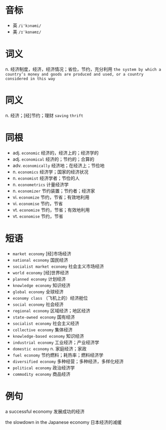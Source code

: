 # 音标

- 英 `/i'kɔnəmi/`
- 美 `/ɪˈkɑnəmɪ/`

# 词义

n. 经济制度，经济，经济情况；省俭，节约，充分利用
`the system by which a country’s money and goods are produced and used, or a country considered in this way`

# 同义

n. 经济；[经]节约；理财
`saving` `thrift`

# 同根

- adj. `economic` 经济的，经济上的；经济学的
- adj. `economical` 经济的；节约的；合算的
- adv. `economically` 经济地；在经济上；节俭地
- n. `economics` 经济学；国家的经济状况
- n. `economist` 经济学者；节俭的人
- n. `econometrics` 计量经济学
- n. `economizer` 节约装置；节约者；经济家
- vi. `economize` 节约，节省；有效地利用
- vi. `economise` 节约，节省
- vt. `economize` 节约，节省；有效地利用
- vt. `economise` 节约，节省

# 短语

- `market economy` [经]市场经济
- `national economy` 国民经济
- `socialist market economy` 社会主义市场经济
- `world economy` [经]世界经济
- `planned economy` 计划经济
- `knowledge economy` 知识经济
- `global economy` 全球经济
- `economy class` （飞机上的）经济舱位
- `social economy` 社会经济
- `regional economy` 区域经济；地区经济
- `state-owned economy` 国有经济
- `socialist economy` 社会主义经济
- `collective economy` 集体经济
- `knowledge-based economy` 知识经济
- `industrial economy` 工业经济；产业经济学
- `domestic economy` n. 家庭经济；家政
- `fuel economy` 节约燃料；耗热率；燃料经济学
- `diversified economy` 多种经营；多种经济，多样化经济
- `political economy` 政治经济学
- `commodity economy` 商品经济

# 例句

a successful economy
发展成功的经济

the slowdown in the Japanese economy
日本经济的减缓


